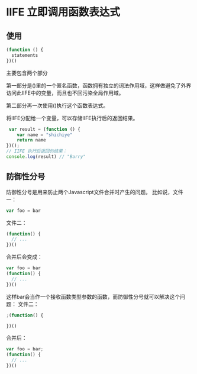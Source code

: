 # IIFE 立即调用函数表达式
## 使用
```javascript
(function () {
  statements
})()
```
主要包含两个部分

第一部分是()里的一个匿名函数，函数拥有独立的词法作用域，这样做避免了外界访问此IIFE中的变量，而且也不回污染全局作用域。

第二部分再一次使用()执行这个函数表达式。

将IIFE分配给一个变量，可以存储IIFE执行后的返回结果。
```javascript
 var result = (function () {
    var name = "shichiye"
    return name
})();
// IIFE 执行后返回的结果：
console.log(result) // "Barry" 
```
## 防御性分号
防御性分号是用来防止两个Javascript文件合并时产生的问题。
比如说，文件一：
```javascript
var foo = bar
```
文件二：
```javascript
(function() {
  // ...
})()
```
合并后会变成：
```javascript
var foo = bar
(function() {
  // ...
})()
```
这样bar会当作一个接收函数类型参数的函数，而防御性分号就可以解决这个问题：
文件二：
```javascript
;(function() {

})()
```
合并后：
```javascript
var foo = bar;
(function() {
  // ...
})()
```